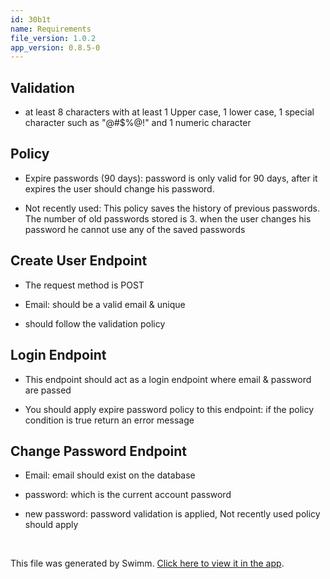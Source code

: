 ```yaml
---
id: 30b1t
name: Requirements
file_version: 1.0.2
app_version: 0.8.5-0
---
```


## Validation

*   at least 8 characters with at least 1 Upper case, 1 lower case, 1 special character such as "@#$%@!" and 1 numeric character
    

## Policy

*   Expire passwords (90 days): password is only valid for 90 days, after it expires the user should change his password.
    
*   Not recently used: This policy saves the history of previous passwords. The number of old passwords stored is 3. when the user changes his password he cannot use any of the saved passwords
    

## Create User Endpoint

*   The request method is POST
    
*   Email: should be a valid email & unique
    
*   should follow the validation policy
    

## Login Endpoint

*   This endpoint should act as a login endpoint where email & password are passed
    
*   You should apply expire password policy to this endpoint: if the policy condition is true return an error message
    

## Change Password Endpoint

*   Email: email should exist on the database
    
*   password: which is the current account password
    
*   new password: password validation is applied, Not recently used policy should apply

<br/>

This file was generated by Swimm. [Click here to view it in the app](https://app.swimm.io/repos/Z2l0aHViJTNBJTNBcGFzc3dvcmQtcG9saWN5JTNBJTNBQmFzay1IZWFsdGg=/docs/30b1t).